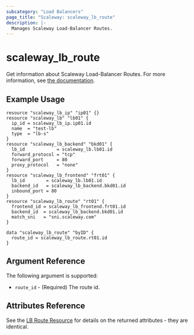 ```yaml
---
subcategory: "Load Balancers"
page_title: "Scaleway: scaleway_lb_route"
description: |-
  Manages Scaleway Load-Balancer Routes.
---
```


# scaleway_lb_route

Get information about Scaleway Load-Balancer Routes.
For more information, see [the documentation](https://developers.scaleway.com/en/products/lb/zoned_api/#route-ff94b7).

## Example Usage

```hcl
resource "scaleway_lb_ip" "ip01" {}
resource "scaleway_lb" "lb01" {
  ip_id = scaleway_lb_ip.ip01.id
  name  = "test-lb"
  type  = "lb-s"
}
resource "scaleway_lb_backend" "bkd01" {
  lb_id            = scaleway_lb.lb01.id
  forward_protocol = "tcp"
  forward_port     = 80
  proxy_protocol   = "none"
}
resource "scaleway_lb_frontend" "frt01" {
  lb_id        = scaleway_lb.lb01.id
  backend_id   = scaleway_lb_backend.bkd01.id
  inbound_port = 80
}
resource "scaleway_lb_route" "rt01" {
  frontend_id = scaleway_lb_frontend.frt01.id
  backend_id  = scaleway_lb_backend.bkd01.id
  match_sni   = "sni.scaleway.com"
}

data "scaleway_lb_route" "byID" {
  route_id = scaleway_lb_route.rt01.id
}
```

## Argument Reference

The following argument is supported:

- `route_id` - (Required) The route id.

## Attributes Reference

See the [LB Route Resource](../resources/lb_route.md) for details on the returned attributes - they are identical.